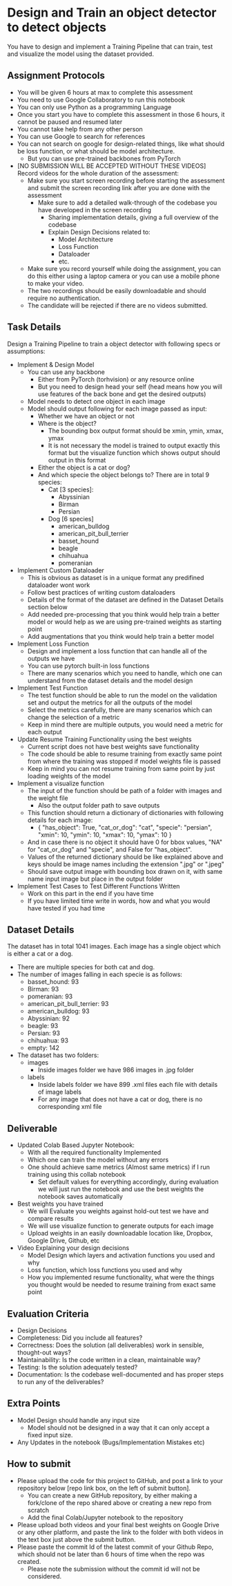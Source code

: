 # Design and Train an object detector to detect objects

You have to design and implement a Training Pipeline that can train, test and visualize the model using the dataset provided.

## Assignment Protocols

- You will be given 6 hours at max to complete this assessment
- You need to use Google Collaboratory to run this notebook
- You can only use Python as a programming Language
- Once you start you have to complete this assessment in those 6 hours, it cannot be paused and resumed later
- You cannot take help from any other person
- You can use Google to search for references
- You can not search on google for design-related things, like what should be loss function, or what should be model architecture.
  - But you can use pre-trained backbones from PyTorch
- [NO SUBMISSION WILL BE ACCEPTED WITHOUT THESE VIDEOS] Record videos for the whole duration of the assessment:
  - Make sure you start screen recording before starting the assessment and submit the screen recording link after you are done with the assessment
    - Make sure to add a detailed walk-through of the codebase you have developed in the screen recording
      - Sharing implementation details, giving a full overview of the codebase
      - Explain Design Decisions related to:
        - Model Architecture
        - Loss Function
        - Dataloader
        - etc.
  - Make sure you record yourself while doing the assignment, you can do this either using a laptop camera or you can use a mobile phone to make your video.
  - The two recordings should be easily downloadable and should require no authentication.
  - The candidate will be rejected if there are no videos submitted.

## Task Details
Design a Training Pipeline to train a object detector with following specs or assumptions:
- Implement & Design Model
  - You can use any backbone
    - Either from PyTorch (torhvision) or any resource online
    - But you need to design head your self (head means how you will use features of the back bone and get the desired outputs)
  - Model needs to detect one object in each image
  - Model should output following for each image passed as input:
    - Whether we have an object or not
    - Where is the object?
      - The bounding box output format should be xmin, ymin, xmax, ymax
      - It is not necessary the model is trained to output exactly this format but the visualize function which shows output should output in this format
    - Either the object is a cat or dog?
    - And which specie the object belongs to? There are in total 9 species: 
      - Cat [3 species]:
        - Abyssinian
        - Birman
        - Persian
      - Dog [6 species]
        - american_bulldog
        - american_pit_bull_terrier
        - basset_hound
        - beagle
        - chihuahua
        - pomeranian
- Implement Custom Dataloader
  - This is obvious as dataset is in a unique format any predifined dataloader wont work
  - Follow best practices of writing custom dataloaders
  - Details of the format of the dataset are defined in the Dataset Details section below
  - Add needed pre-processing that you think would help train a better model or would help as we are using pre-trained weights as starting point
  - Add augmentations that you think would help train a better model
- Implement Loss Function
  - Design and implement a loss function that can handle all of the outputs we have
  - You can use pytorch built-in loss functions
  - There are many scenarios which you need to handle, which one can understand from the dataset details and the model design
- Implement Test Function
  - The test function should be able to run the model on the validation set and output the metrics for all the outputs of the model
  - Select the metrics carefully, there are many scenarios which can change the selection of a metric
  - Keep in mind there are multiple outputs, you would need a metric for each output
- Update Resume Training Functionality using the best weights
  - Current script does not have best weights save functionality
  - The code should be able to resume training from exactly same point from where the training was stopped if model weights file is passed
  - Keep in mind you can not resume training from same point by just loading weights of the model
- Implement a visualize function
  - The input of the function should be path of a folder with images and the weight file
    - Also the output folder path to save outputs
  - This function should return a dictionary of dictionaries with following details for each image:
    - {
        "has_object": True,
        "cat_or_dog": "cat",
        "specie": "persian",
        "xmin": 10,
        "ymin": 10,
        "xmax": 10,
        "ymax": 10
    }
  - And in case there is no object it should have 0 for bbox values, "NA" for "cat_or_dog" and "specie", and False for "has_object".
  - Values of the returned dictionary should be like explained above and keys should be image names including the extension ".jpg" or ".jpeg"
  - Should save output image with bounding box drawn on it, with same name input image but place in the output folder 
- Implement Test Cases to Test Different Functions Written
  - Work on this part in the end if you have time
  - If you have limited time write in words, how and what you would have tested if you had time


## Dataset Details
The dataset has in total 1041 images. Each image has a single object which is either a cat or a dog.
- There are multiple species for both cat and dog.
- The number of images falling in each specie is as follows:
  - basset_hound: 93
  - Birman: 93
  - pomeranian: 93
  - american_pit_bull_terrier: 93
  - american_bulldog: 93
  - Abyssinian: 92
  - beagle: 93
  - Persian: 93
  - chihuahua: 93
  - empty: 142
- The dataset has two folders:
  - images
    - Inside images folder we have 986 images in .jpg folder
  - labels
    - Inside labels folder we have 899 .xml files each file with details of image labels
    - For any image that does not have a cat or dog, there is no corresponding xml file

## Deliverable
- Updated Colab Based Jupyter Notebook:
  - With all the required functionality Implemented
  - Which one can train the model without any errors
  - One should achieve same metrics (Almost same metrics) if I run training using this collab notebook
    - Set default values for everything accordingly, during evaluation we will just run the notebook and use the best weights the notebook saves automatically
- Best weights you have trained
  - We will Evaluate you weights against hold-out test we have and compare results
  - We will use visualize function to generate outputs for each image
  - Upload weights in an easily downloadable location like, Dropbox, Google Drive, Github, etc
- Video Explaining your design decisions
  - Model Design which layers and activation functions you used and why
  - Loss function, which loss functions you used and why
  - How you implemented resume functionality, what were the things you thought would be needed to resume training from exact same point


## Evaluation Criteria
 - Design Decisions
 - Completeness: Did you include all features?
 - Correctness: Does the solution (all deliverables) work in sensible, thought-out ways?
 - Maintainability: Is the code written in a clean, maintainable way?
 - Testing: Is the solution adequately tested?
 - Documentation: Is the codebase well-documented and has proper steps to run any of the deliverables?

## Extra Points
- Model Design should handle any input size
  - Model should not be designed in a way that it can only accept a fixed input size.
- Any Updates in the notebook (Bugs/Implementation Mistakes etc)

## How to submit
- Please upload the code for this project to GitHub, and post a link to your repository below [repo link box, on the left of submit button].
  - You can create a new GitHub repository, by either making a fork/clone of the repo shared above or creating a new repo from scratch
  - Add the final Colab/Jupyter notebook to the repository
- Please upload both videos and your final best weights on Google Drive or any other platform, and paste the link to the folder with both videos in the text box just above the submit button.
- Please paste the commit Id of the latest commit of your Github Repo, which should not be later than 6 hours of time when the repo was created.
  - Please note the submission without the commit id will not be considered.
